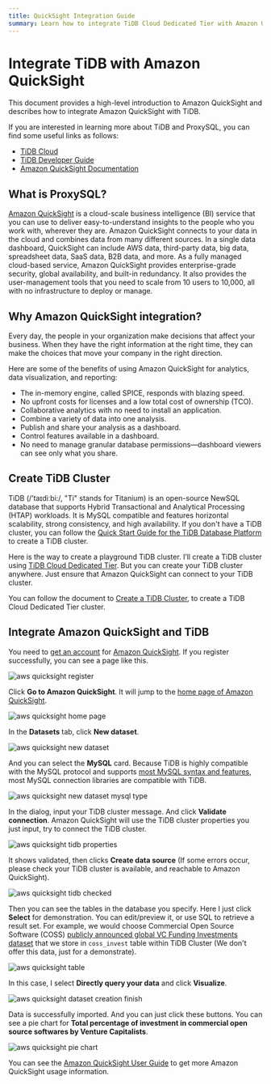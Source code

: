 ```yaml
---
title: QuickSight Integration Guide
summary: Learn how to integrate TiDB Cloud Dedicated Tier with Amazon QuickSight.
---
```


# Integrate TiDB with Amazon QuickSight

This document provides a high-level introduction to Amazon QuickSight and describes how to integrate Amazon QuickSight with TiDB.

If you are interested in learning more about TiDB and ProxySQL, you can find some useful links as follows:

- [TiDB Cloud](https://docs.pingcap.com/tidbcloud)
- [TiDB Developer Guide](/develop/dev-guide-overview.md)
- [Amazon QuickSight Documentation](https://docs.aws.amazon.com/quicksight/latest/user/welcome.html)

## What is ProxySQL?

[Amazon QuickSight](https://aws.amazon.com/quicksight/) is a cloud-scale business intelligence (BI) service that you can use to deliver easy-to-understand insights to the people who you work with, wherever they are. Amazon QuickSight connects to your data in the cloud and combines data from many different sources. In a single data dashboard, QuickSight can include AWS data, third-party data, big data, spreadsheet data, SaaS data, B2B data, and more. As a fully managed cloud-based service, Amazon QuickSight provides enterprise-grade security, global availability, and built-in redundancy. It also provides the user-management tools that you need to scale from 10 users to 10,000, all with no infrastructure to deploy or manage.

## Why Amazon QuickSight integration?

Every day, the people in your organization make decisions that affect your business. When they have the right information at the right time, they can make the choices that move your company in the right direction.

Here are some of the benefits of using Amazon QuickSight for analytics, data visualization, and reporting:

- The in-memory engine, called SPICE, responds with blazing speed.
- No upfront costs for licenses and a low total cost of ownership (TCO).
- Collaborative analytics with no need to install an application.
- Combine a variety of data into one analysis.
- Publish and share your analysis as a dashboard.
- Control features available in a dashboard.
- No need to manage granular database permissions—dashboard viewers can see only what you share.

## Create TiDB Cluster

TiDB (/’taɪdiːbi:/, "Ti" stands for Titanium) is an open-source NewSQL database that supports Hybrid Transactional and Analytical Processing (HTAP) workloads. It is MySQL compatible and features horizontal scalability, strong consistency, and high availability.
If you don't have a TiDB cluster, you can follow the [Quick Start Guide for the TiDB Database Platform](/quick-start-with-tidb.md) to create a TiDB cluster.

Here is the way to create a playground TiDB cluster. I’ll create a TiDB cluster using [TiDB Cloud Dedicated Tier](https://docs.pingcap.com/tidbcloud/select-cluster-tier#dedicated-tier). But you can create your TiDB cluster anywhere. Just ensure that Amazon QuickSight can connect to your TiDB cluster.

You can follow the document to [Create a TiDB Cluster](https://docs.pingcap.com/tidbcloud/create-tidb-cluster), to create a TiDB Cloud Dedicated Tier cluster.

## Integrate Amazon QuickSight and TiDB

You need to [get an account](https://portal.aws.amazon.com/billing/signup?client=quicksight&fid=441BE2A63D1F1F56-313F2AF2462BDF3C&redirect_url=https%3A%2F%2Fquicksight.aws.amazon.com%2Fsn%2Fconsole%2Fsignup#/start&refid=ha_awssm-evergreen-free_tier) for [Amazon QuickSight](https://aws.amazon.com/quicksight). If you register successfully, you can see a page like this.

![aws quicksight register](/media/develop/aws-quicksight-register.png)

Click **Go to Amazon QuickSight**. It will jump to the [home page of Amazon QuickSight](https://quicksight.aws.amazon.com/sn/start/analyses).

![aws quicksight home page](/media/develop/aws-quicksight-home.png)

In the **Datasets** tab, click **New dataset**.

![aws quicksight new dataset](/media/develop/aws-quicksight-new-dataset.png)

And you can select the **MySQL** card. Because TiDB is highly compatible with the MySQL protocol and supports [most MySQL syntax and features](/mysql-compatibility.md), most MySQL connection libraries are compatible with TiDB.

![aws quicksight new dataset mysql type](/media/develop/aws-quicksight-mysql-card.png)

In the dialog, input your TiDB cluster message. And click **Validate connection**. Amazon QuickSight will use the TiDB cluster properties you just input, try to connect the TiDB cluster.

![aws quicksight tidb properties](/media/develop/aws-quicksight-tidb-props.png)

It shows validated, then clicks **Create data source** (If some errors occur, please check your TiDB cluster is available, and reachable to Amazon QuickSight).

![aws quicksight tidb checked](/media/develop//aws-quicksight-tidb-checked.png)

Then you can see the tables in the database you specify. Here I just click **Select** for demonstration. You can edit/preview it, or use SQL to retrieve a result set. For example, we would choose Commercial Open Source Software (COSS) [publicly announced global VC Funding Investments dataset](https://docs.google.com/spreadsheets/d/1Bz0lxWzwW8q9AUSO5HgRrUyfR47em6YQW4h8PF_vRmE/edit#gid=666389338) that we store in `coss_invest` table within TiDB Cluster (We don't offer this data, just for a demonstrate).

![aws quicksight table](/media/develop/aws-quicksight-table.png)

In this case, I select **Directly query your data** and click **Visualize**.

![aws quicksight dataset creation finish](/media/develop/aws-quicksight-dataset-finish.png)

Data is successfully imported. And you can just click these buttons. You can see a pie chart for **Total percentage of investment in commercial open source softwares by Venture Capitalists**.

![aws quicksight pie chart](/media/develop/aws-quicksight-pie-chart.png)

You can see the [Amazon QuickSight User Guide](https://docs.aws.amazon.com/quicksight/latest/user/welcome.html) to get more Amazon QuickSight usage information.